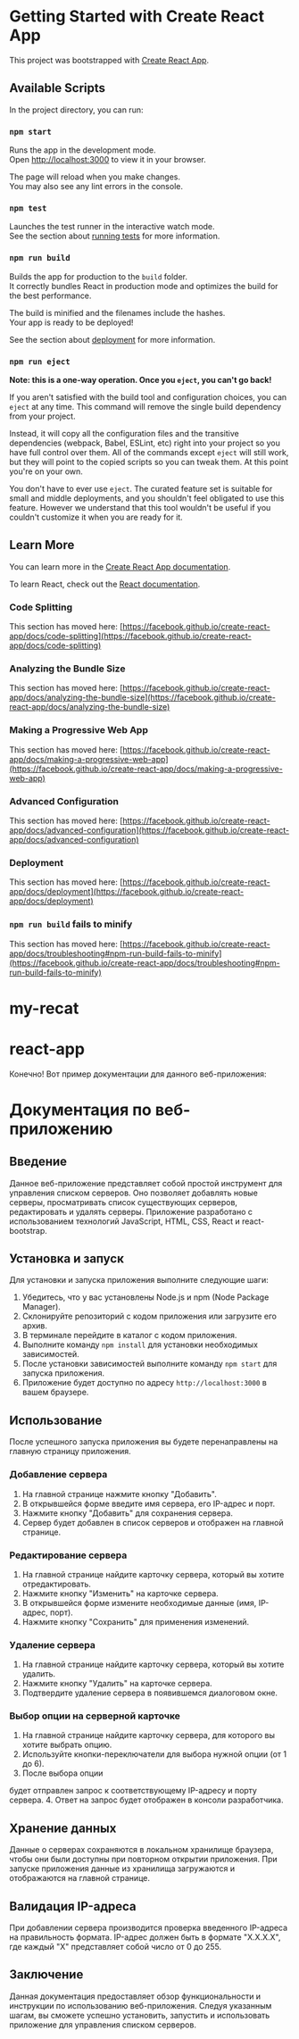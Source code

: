 # Getting Started with Create React App

This project was bootstrapped with [Create React App](https://github.com/facebook/create-react-app).

## Available Scripts

In the project directory, you can run:

### `npm start`

Runs the app in the development mode.\
Open [http://localhost:3000](http://localhost:3000) to view it in your browser.

The page will reload when you make changes.\
You may also see any lint errors in the console.

### `npm test`

Launches the test runner in the interactive watch mode.\
See the section about [running tests](https://facebook.github.io/create-react-app/docs/running-tests) for more information.

### `npm run build`

Builds the app for production to the `build` folder.\
It correctly bundles React in production mode and optimizes the build for the best performance.

The build is minified and the filenames include the hashes.\
Your app is ready to be deployed!

See the section about [deployment](https://facebook.github.io/create-react-app/docs/deployment) for more information.

### `npm run eject`

**Note: this is a one-way operation. Once you `eject`, you can't go back!**

If you aren't satisfied with the build tool and configuration choices, you can `eject` at any time. This command will remove the single build dependency from your project.

Instead, it will copy all the configuration files and the transitive dependencies (webpack, Babel, ESLint, etc) right into your project so you have full control over them. All of the commands except `eject` will still work, but they will point to the copied scripts so you can tweak them. At this point you're on your own.

You don't have to ever use `eject`. The curated feature set is suitable for small and middle deployments, and you shouldn't feel obligated to use this feature. However we understand that this tool wouldn't be useful if you couldn't customize it when you are ready for it.

## Learn More

You can learn more in the [Create React App documentation](https://facebook.github.io/create-react-app/docs/getting-started).

To learn React, check out the [React documentation](https://reactjs.org/).

### Code Splitting

This section has moved here: [https://facebook.github.io/create-react-app/docs/code-splitting](https://facebook.github.io/create-react-app/docs/code-splitting)

### Analyzing the Bundle Size

This section has moved here: [https://facebook.github.io/create-react-app/docs/analyzing-the-bundle-size](https://facebook.github.io/create-react-app/docs/analyzing-the-bundle-size)

### Making a Progressive Web App

This section has moved here: [https://facebook.github.io/create-react-app/docs/making-a-progressive-web-app](https://facebook.github.io/create-react-app/docs/making-a-progressive-web-app)

### Advanced Configuration

This section has moved here: [https://facebook.github.io/create-react-app/docs/advanced-configuration](https://facebook.github.io/create-react-app/docs/advanced-configuration)

### Deployment

This section has moved here: [https://facebook.github.io/create-react-app/docs/deployment](https://facebook.github.io/create-react-app/docs/deployment)

### `npm run build` fails to minify

This section has moved here: [https://facebook.github.io/create-react-app/docs/troubleshooting#npm-run-build-fails-to-minify](https://facebook.github.io/create-react-app/docs/troubleshooting#npm-run-build-fails-to-minify)
# my-recat
# react-app
Конечно! Вот пример документации для данного веб-приложения:

# Документация по веб-приложению

## Введение
Данное веб-приложение представляет собой простой инструмент для управления списком серверов. Оно позволяет добавлять новые серверы, просматривать список существующих серверов, редактировать и удалять серверы. Приложение разработано с использованием технологий JavaScript, HTML, CSS, React и react-bootstrap.

## Установка и запуск
Для установки и запуска приложения выполните следующие шаги:

1. Убедитесь, что у вас установлены Node.js и npm (Node Package Manager).
2. Склонируйте репозиторий с кодом приложения или загрузите его архив.
3. В терминале перейдите в каталог с кодом приложения.
4. Выполните команду `npm install` для установки необходимых зависимостей.
5. После установки зависимостей выполните команду `npm start` для запуска приложения.
6. Приложение будет доступно по адресу `http://localhost:3000` в вашем браузере.

## Использование
После успешного запуска приложения вы будете перенаправлены на главную страницу приложения.

### Добавление сервера
1. На главной странице нажмите кнопку "Добавить".
2. В открывшейся форме введите имя сервера, его IP-адрес и порт.
3. Нажмите кнопку "Добавить" для сохранения сервера.
4. Сервер будет добавлен в список серверов и отображен на главной странице.

### Редактирование сервера
1. На главной странице найдите карточку сервера, который вы хотите отредактировать.
2. Нажмите кнопку "Изменить" на карточке сервера.
3. В открывшейся форме измените необходимые данные (имя, IP-адрес, порт).
4. Нажмите кнопку "Сохранить" для применения изменений.

### Удаление сервера
1. На главной странице найдите карточку сервера, который вы хотите удалить.
2. Нажмите кнопку "Удалить" на карточке сервера.
3. Подтвердите удаление сервера в появившемся диалоговом окне.

### Выбор опции на серверной карточке
1. На главной странице найдите карточку сервера, для которого вы хотите выбрать опцию.
2. Используйте кнопки-переключатели для выбора нужной опции (от 1 до 6).
3. После выбора опции

будет отправлен запрос к соответствующему IP-адресу и порту сервера.
4. Ответ на запрос будет отображен в консоли разработчика.

## Хранение данных
Данные о серверах сохраняются в локальном хранилище браузера, чтобы они были доступны при повторном открытии приложения. При запуске приложения данные из хранилища загружаются и отображаются на главной странице.

## Валидация IP-адреса
При добавлении сервера производится проверка введенного IP-адреса на правильность формата. IP-адрес должен быть в формате "X.X.X.X", где каждый "X" представляет собой число от 0 до 255.

## Заключение
Данная документация предоставляет обзор функциональности и инструкции по использованию веб-приложения. Следуя указанным шагам, вы сможете успешно установить, запустить и использовать приложение для управления списком серверов.